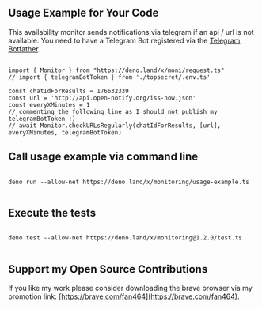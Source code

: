 
## Usage Example for Your Code

This availability monitor sends notifications via telegram if an api / url is not available. You need to have a Telegram Bot registered via the [Telegram Botfather](https://t.me/BotFather).

```

import { Monitor } from "https://deno.land/x/moni/request.ts"
// import { telegramBotToken } from './topsecret/.env.ts'

const chatIdForResults = 176632339
const url = 'http://api.open-notify.org/iss-now.json'
const everyXMinutes = 1
// commenting the following line as I should not publish my telegramBotToken :) 
// await Monitor.checkURLsRegularly(chatIdForResults, [url], everyXMinutes, telegramBotToken)   

```



## Call usage example via command line
```
  
deno run --allow-net https://deno.land/x/monitoring/usage-example.ts
  
```

## Execute the tests
```  

deno test --allow-net https://deno.land/x/monitoring@1.2.0/test.ts
  
``` 
  
## Support my Open Source Contributions  

If you like my work please consider downloading the brave browser via my promotion link: [https://brave.com/fan464](https://brave.com/fan464).  

![![](https://brave.com/)](https://brave.com/wp-content/uploads/2019/01/logotype-full-color.svg)
